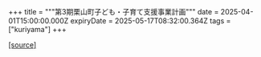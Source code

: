 +++
title = """第3期栗山町子ども・子育て支援事業計画"""
date = 2025-04-01T15:00:00.000Z
expiryDate = 2025-05-17T08:32:00.364Z
tags = ["kuriyama"]
+++


[[source]](https://www.town.kuriyama.hokkaido.jp/soshiki/39/1810.html)
